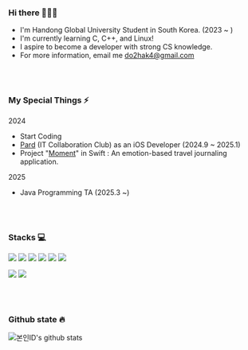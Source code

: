<div>
<h3> Hi there 👨🏻‍💻</h3>

* I'm Handong Global University Student in South Korea. (2023 ~ )
* I'm currently learning C, C++, and Linux!
* I aspire to become a developer with strong CS knowledge.
* For more information, email me do2hak4@gmail.com

  
</div>

<br>
<br>

### My Special Things ⚡️

2024 <br>
* Start Coding
* <a href=https://github.com/Club-PARD>Pard</a> (IT Collaboration Club) as an iOS Developer (2024.9 ~ 2025.1) 
* Project "<a href=https://github.com/Club-PARD/Mugejungsim_FE>Moment</a>" in Swift : An emotion-based travel journaling application.
  
2025 <br>
* Java Programming TA (2025.3 ~)

<br>
<br>

### Stacks 💻

<img src="https://img.shields.io/badge/C-A8B9CC?style=for-the-badge&logo=C&logoColor=white">  <img src="https://img.shields.io/badge/c++-00599C?style=for-the-badge&logo=c%2B%2B&logoColor=white">  <img src="https://img.shields.io/badge/java-007396?style=for-the-badge&logo=java&logoColor=white"> <img src="https://img.shields.io/badge/Swift-F05138?style=for-the-badge&logo=Swift&logoColor=white">
<img src="https://img.shields.io/badge/git-F05032?style=for-the-badge&logo=git&logoColor=white"> <img src="https://img.shields.io/badge/github-181717?style=for-the-badge&logo=github&logoColor=white"> <br>

 <img src="https://img.shields.io/badge/linux-FCC624?style=for-the-badge&logo=linux&logoColor=black">   <img src="https://img.shields.io/badge/python-3776AB?style=for-the-badge&logo=python&logoColor=white"> <br>


<br>
<br>

### Github state 🔥

![본인ID's github stats](https://github-readme-stats.vercel.app/api?username=DoHyeonhak&show_icons=true)

